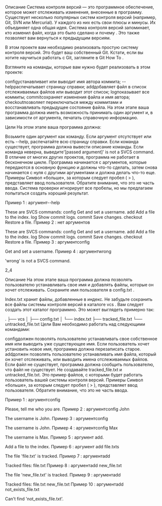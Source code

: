 Описание
Система контроля версий — это программное обеспечение, которое может отслеживать изменения, внесенные в программу. Существует несколько популярных систем контроля версий (например, Git, SVN или Mercurial). У каждого из них есть свои плюсы и минусы. Их объединяет одна общая идея. Система контроля версий запоминает, кто изменил файл, когда это было сделано и почему . Это также позволяет вам вернуться к предыдущим версиям.

В этом проекте вам необходимо реализовать простую систему контроля версий. Это будет ваш собственный Git. Кстати, если вы хотите научиться работать с Git, загляните в Git How To .

Взгляните на команды, которые вам нужно будет реализовать в этом проекте:

configустанавливает или выводит имя автора коммита;
--helpраспечатывает страницу справки;
addдобавляет файл в список отслеживаемых файлов или выводит этот список;
logпоказывает все коммиты;
commitсохраняет изменения файла и имя автора;
checkoutпозволяет переключаться между коммитами и восстанавливать предыдущее состояние файла.
На этом этапе ваша программа должна иметь возможность принимать один аргумент и, в зависимости от аргумента, печатать справочную информацию.

Цели
На этом этапе ваша программа должна:

Возьмите один аргумент как команду.
Если аргумент отсутствует или есть --help, распечатайте всю страницу справки.
Если команда существует, программа должна вывести описание команды.
Если команда неверна, выведите'[passed argument]' is not a SVCS command.
В отличие от многих других проектов, программа не работает в бесконечном цикле. Программа начинается с аргументов, которые передаются в основную функцию и должны что-то сделать, затем снова начинается с нуля с другими аргументами и должна делать что-то еще.
Примеры
Символ «больше», за которым следует пробел ( > ), представляет ввод пользователя. Обратите внимание, что это не часть ввода. Система проверки игнорирует все пробелы, но мы предлагаем попытаться создать хороший результат.

Пример 1 : аргумент--help

These are SVCS commands:
config     Get and set a username.
add        Add a file to the index.
log        Show commit logs.
commit     Save changes.
checkout   Restore a file.
Пример 2 : нет аргументов

These are SVCS commands:
config     Get and set a username.
add        Add a file to the index.
log        Show commit logs.
commit     Save changes.
checkout   Restore a file.
Пример 3 : аргументconfig

Get and set a username.
Пример 4 : аргументwrong

'wrong' is not a SVCS command.


2_4   


Описание
На этом этапе ваша программа должна позволять пользователю устанавливать свое имя и добавлять файлы, которые он хочет отслеживать. Сохраните имя пользователя в config.txt .

Index.txt хранит файлы, добавленные в индекс. Не забудьте сохранить все файлы системы контроля версий в каталоге vcs . Вам следует создать этот каталог программно. Это может выглядеть примерно так:

.
├── vcs
│   ├── config.txt
│   └── index.txt
├── tracked_file.txt
└── untracked_file.txt
Цели
Вам необходимо работать над следующими командами:

configдолжен позволять пользователю устанавливать свое собственное имя или выводить уже существующее имя. Если пользователь хочет установить новое имя, программа должна перезаписать старое.
addдолжен позволять пользователю устанавливать имя файла, который он хочет отслеживать, или выводить имена отслеживаемых файлов. Если файл не существует, программа должна сообщить пользователю, что файл не существует.
Не создавайте tracked_file.txt и untracked_file.txt. Это пример файлов, с которыми будет работать пользователь вашей системы контроля версий.
Примеры
Символ «больше», за которым следует пробел ( > ), представляет ввод пользователя. Обратите внимание, что это не часть ввода.

Пример 1 : аргументconfig

Please, tell me who you are.
Пример 2 : аргументconfig John

The username is John.
Пример 3 : аргументconfig

The username is John.
Пример 4 : аргументconfig Max

The username is Max.
Пример 5 : аргумент add.

Add a file to the index.
Пример 6 : аргумент add file.txts

The file 'file.txt' is tracked.
Пример 7 : аргументadd

Tracked files:
file.txt
Пример 8 : аргументadd new_file.txt

The file 'new_file.txt' is tracked.
Пример 9 : аргументadd

Tracked files:
file.txt
new_file.txt
Пример 10 : аргументadd not_exists_file.txt

Can't find 'not_exists_file.txt'.


